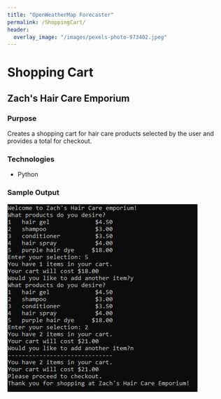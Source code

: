 ```yaml
---
title: "OpenWeatherMap Forecaster"
permalink: /ShoppingCart/
header:
  overlay_image: "/images/pexels-photo-973402.jpeg"
---
```

# Shopping Cart
## Zach's Hair Care Emporium

### Purpose
Creates a shopping cart for hair care products selected by the user and provides a total for checkout.

### Technologies
* Python

### Sample Output
![Sample Image](images/DSC-510/ShoppingCart.png)